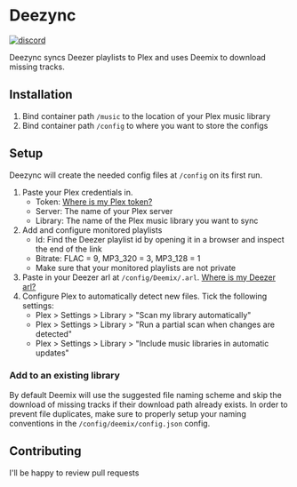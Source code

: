 # Deezync
[![discord](https://img.shields.io/discord/730547174936674304?label=Discord)](https://discord.gg/4cJczdyu9n)

Deezync syncs Deezer playlists to Plex and uses Deemix to download missing tracks.

## Installation
1. Bind container path `/music` to the location of your Plex music library
2. Bind container path `/config` to where you want to store the configs

## Setup
Deezync will create the needed config files at `/config` on its first run.
1. Paste your Plex credentials in.
   - Token: [Where is my Plex token?](https://support.plex.tv/articles/204059436-finding-an-authentication-token-x-plex-token/)
   - Server: The name of your Plex server
   - Library: The name of the Plex music library you want to sync
2. Add and configure monitored playlists
   - Id: Find the Deezer playlist id by opening it in a browser and inspect the end of the link
   - Bitrate: FLAC = 9, MP3_320 = 3, MP3_128 = 1
   - Make sure that your monitored playlists are not private
5. Paste in your Deezer arl at `/config/Deemix/.arl`. [Where is my Deezer arl?](https://github.com/nathom/streamrip/wiki/Finding-Your-Deezer-ARL-Cookie)
6. Configure Plex to automatically detect new files. Tick the following settings:
   - Plex > Settings > Library > "Scan my library automatically"
   - Plex > Settings > Library > "Run a partial scan when changes are detected"
   - Plex > Settings > Library > "Include music libraries in automatic updates"

### Add to an existing library
By default Deemix will use the suggested file naming scheme and skip the download of missing tracks if their download path already exists. In order to prevent file duplicates, make sure to properly setup your naming conventions in the `/config/deemix/config.json` config.

## Contributing
I'll be happy to review pull requests
